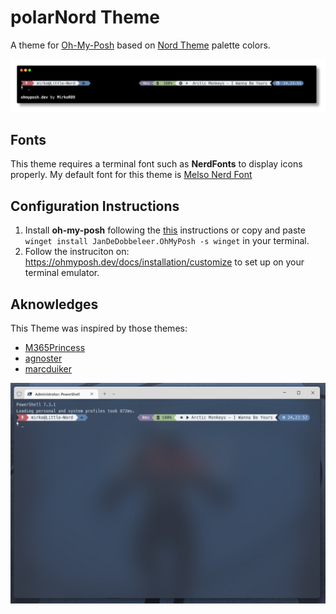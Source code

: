 # polarNord Theme
A theme for [Oh-My-Posh](https://ohmyposh.dev) based on [Nord Theme](https://www.nordtheme.com/) palette colors.

![screenshot](https://github.com/MirkoR89/polarNord/blob/main/nord.png)
[^bignote]: Prompt Screenshot

## Fonts

This theme requires a terminal font such as **NerdFonts** to display icons properly. 
My default font for this theme is [Melso Nerd Font](https://www.nerdfonts.com/font-downloads)

## Configuration Instructions
1. Install **oh-my-posh** following the [this](https://ohmyposh.dev/docs/installation/windows) instructions or copy and paste `winget install JanDeDobbeleer.OhMyPosh -s winget` in your terminal.
2. Follow the instruciton on: https://ohmyposh.dev/docs/installation/customize to set up on your terminal emulator.

## Aknowledges
This Theme was inspired by those themes:
- [M365Princess](https://github.com/JanDeDobbeleer/oh-my-posh/blob/main/themes/M365Princess.omp.json)
- [agnoster](https://github.com/JanDeDobbeleer/oh-my-posh/blob/main/themes/agnoster.omp.json)
- [marcduiker](https://github.com/JanDeDobbeleer/oh-my-posh/blob/main/themes/marcduiker.omp.json)

![screenshot](https://github.com/MirkoR89/polarNord/blob/main/on-my-posh_screen.png)
[^bignote]: Prompt Screenshot 
